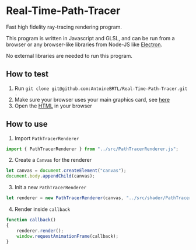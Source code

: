 # Real-Time-Path-Tracer
Fast high fidelity ray-tracing rendering program.

This program is written in Javascript and GLSL, and can be run from a browser or any browser-like libraries from Node-JS like [Electron](https://www.electronjs.org/).

No external libraries are needed to run this program.

## How to test
1. Run `git clone git@github.com:AntoineBRTL/Real-Time-Path-Tracer.git .`
2. Make sure your browser uses your main graphics card, see [here](https://superuser.com/questions/645918/how-to-run-google-chrome-with-nvidia-card-optimus)
3. Open the [HTML](https://github.com/AntoineBRTL/Real-Time-Path-Tracer/blob/main/test/index.html) in your browser

## How to use
1. Import `PathTracerRenderer`
```javascript
import { PathTracerRenderer } from "../src/PathTracerRenderer.js";
```

2. Create a `Canvas` for the renderer
```javascript
let canvas = document.createElement("canvas");
document.body.appendChild(canvas);
```

3. Init a new `PathTracerRenderer`
```javascript
let renderer = new PathTracerRenderer(canvas, "../src/shader/PathTracer.vert", "../src/shader/PathTracer.frag", callback);
```

4. Render inside `callback`
```javascript
function callback()
{
    renderer.render();
    window.requestAnimationFrame(callback);
}
```